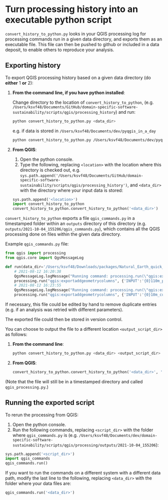 # Turn processing history into an executable python script

`convert_history_to_python.py` looks in your QGIS processing log for processing commands run in a given data directory,
and exports them as an executable file. This file can then be pushed to github or included in a data deposit, to enable
others to reproduce your analysis.

## Exporting history

To export QGIS processing history based on a given data directory (do **either** 1 **or** 2):

1.  **From the command line, if you have python installed**:

    Change directory to the location of `convert_history_to_python`, (e.g. `/Users/ksvf48/Documents/GitHub/domain-specific-software-sustainability/scripts/qgis/processing_history`) and run:

    ```bash
    python convert_history_to_python.py <data_dir>
    ```

    e.g. if data is stored in `/Users/ksvf48/Documents/dev/pyqgis_in_a_day`

    ```bash
    python convert_history_to_python.py /Users/ksvf48/Documents/dev/pyqgis_in_a_day
    ```

2.  **From QGIS**:

    1. Open the python console.
    2. Type the following, replacing `<location>` with the location where this directory is checked out, e.g. `sys.path.append('/Users/ksvf48/Documents/GitHub/domain-specific-software-sustainability/scripts/qgis/processing_history')`, and `<data_dir>` with the directory where your input data is stored:

      ```python
      sys.path.append('<location>')
      import convert_history_to_python
      convert_history_to_python.convert_history_to_python('<data_dir>')
      ```

`convert_history_to_python` exports a file `qgis_commands.py` in a timestamped folder within an `outputs` directory of this directory (e.g. `outputs/2021-10-04_155206/qgis_commands.py`), which contains all the QGIS processing done on files within the given data directory.

Example `qgis_commands.py` file:

```python
from qgis import processing
from qgis.core import QgsMessageLog

def run(data_dir='/Users/ksvf48/Downloads/packages/Natural_Earth_quick_start/'):
    # 2021-08-12 16:20:38
    QgsMessageLog.logMessage("Running command: processing.run(\"qgis:exportaddgeometrycolumns\", {'INPUT':'{0}110m_physical/ne_110m_rivers_lake_centerlines.shp|layerid=0|subset=\"min_zoom\" <= 0'.format(data_dir),'CALC_METHOD':2,'OUTPUT':'TEMPORARY_OUTPUT'})")
    processing.run("qgis:exportaddgeometrycolumns", {'INPUT':'{0}110m_physical/ne_110m_rivers_lake_centerlines.shp|layerid=0|subset=\"min_zoom\" <= 0'.format(data_dir),'CALC_METHOD':2,'OUTPUT':'TEMPORARY_OUTPUT'})
    # 2021-08-12 16:23:55
    QgsMessageLog.logMessage("Running command: processing.run(\"qgis:exportaddgeometrycolumns\", {'INPUT':'{0}10m_cultural/ne_10m_roads.shp|layerid=0|subset=\"min_zoom\" <= 5'.format(data_dir),'CALC_METHOD':0,'OUTPUT':'TEMPORARY_OUTPUT'})")
    processing.run("qgis:exportaddgeometrycolumns", {'INPUT':'{0}10m_cultural/ne_10m_roads.shp|layerid=0|subset=\"min_zoom\" <= 5'.format(data_dir),'CALC_METHOD':0,'OUTPUT':'TEMPORARY_OUTPUT'})
```

If necessary, this file could be edited by hand to remove duplicate entries (e.g. if an analysis was retried with different parameters).

The exported file could then be stored in version control.

You can choose to output the file to a different location `<output_script_dir>` as follows:

1.  **From the command line**:

    ```bash
    python convert_history_to_python.py <data_dir> <output_script_dir>
    ```

2.  **From QGIS**:

    ```python
    convert_history_to_python.convert_history_to_python('<data_dir>', '<output_script_dir>')
    ```

(Note that the file will still be in a timestamped directory and called `qgis_processing.py`.)

## Running the exported script

To rerun the processing from QGIS:

1. Open the python console.
2. Run the following commands, replacing `<script_dir>` with the folder where `qgis_commands.py` is (e.g. `/Users/ksvf48/Documents/dev/domain-specific-software-sustainability/scripts/qgis/processing/outputs/2021-10-04_155206`):

  ```python
  sys.path.append('<script_dir>')
  import qgis_commands
  qgis_commands.run()
  ```

  If you want to run the commands on a different system with a different data path, modify the last line to the following, replacing `<data_dir>` with the folder where your data files are:

  ```python
  qgis_commands.run('<data_dir>')
  ```
